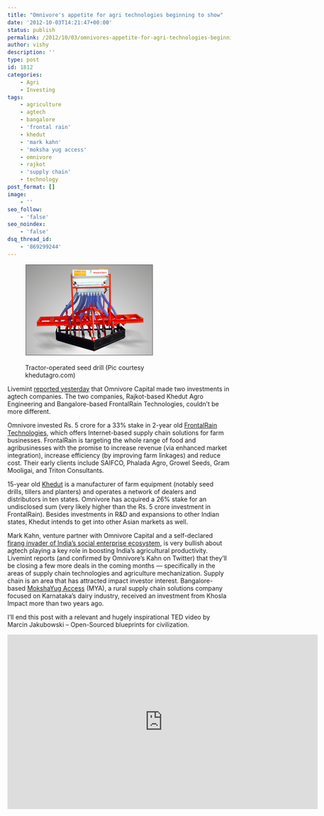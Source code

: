 ```yaml
---
title: "Omnivore's appetite for agri technologies beginning to show"
date: '2012-10-03T14:21:47+00:00'
status: publish
permalink: /2012/10/03/omnivores-appetite-for-agri-technologies-beginning-to-show
author: vishy
description: ''
type: post
id: 1812
categories:
    - Agri
    - Investing
tags:
    - agriculture
    - agtech
    - bangalore
    - 'frontal rain'
    - khedut
    - 'mark kahn'
    - 'moksha yug access'
    - omnivore
    - rajkot
    - 'supply chain'
    - technology
post_format: []
image:
    - ''
seo_follow:
    - 'false'
seo_noindex:
    - 'false'
dsq_thread_id:
    - '869299244'
---
```

<figure aria-describedby="caption-attachment-1814" class="wp-caption alignleft" id="attachment_1814" style="width: 289px">

[![](../../../../uploads/2012/10/khedut_seed_drill.png "khedut_seed_drill")](../../../../uploads/2012/10/khedut_seed_drill.png)<figcaption class="wp-caption-text" id="caption-attachment-1814">Tractor-operated seed drill (Pic courtesy khedutagro.com)</figcaption></figure>

Livemint [reported yesterday](http://www.livemint.com/Companies/prMEVrojB172U9KZ6VXW9K/Omnivore-Capital-invests-in-farmtech-firms.html) that Omnivore Capital made two investments in agtech companies. The two companies, Rajkot-based Khedut Agro Engineering and Bangalore-based FrontalRain Technologies, couldn’t be more different.

Omnivore invested Rs. 5 crore for a 33% stake in 2-year old [FrontalRain Technologies](http://frontalrain.com/), which offers Internet-based supply chain solutions for farm businesses. FrontalRain is targeting the whole range of food and agribusinesses with the promise to increase revenue (via enhanced market integration), increase efficiency (by improving farm linkages) and reduce cost. Their early clients include SAIFCO, Phalada Agro, Growel Seeds, Gram Mooligai, and Triton Consultants.

15-year old [Khedut](http://khedutagro.com/) is a manufacturer of farm equipment (notably seed drills, tillers and planters) and operates a network of dealers and distributors in ten states. Omnivore has acquired a 26% stake for an undisclosed sum (very likely higher than the Rs. 5 crore investment in FrontalRain). Besides investments in R&amp;D and expansions to other Indian states, Khedut intends to get into other Asian markets as well.

Mark Kahn, venture partner with Omnivore Capital and a self-declared [firang invader of India’s social enterprise ecosystem](http://www.techsangam.com/2012/04/13/firang-invasion-of-indias-social-enterprise-ecosystem/), is very bullish about agtech playing a key role in boosting India’s agricultural productivity. Livemint reports (and confirmed by Omnivore’s Kahn on Twitter) that they’ll be closing a few more deals in the coming months — specifically in the areas of supply chain technologies and agriculture mechanization. Supply chain is an area that has attracted impact investor interest. Bangalore-based [MokshaYug Access](http://www.moksha-yug.in/) (MYA), a rural supply chain solutions company focused on Karnataka’s dairy industry, received an investment from Khosla Impact more than two years ago.

I’ll end this post with a relevant and hugely inspirational TED video by Marcin Jakubowski – Open-Sourced blueprints for civilization.

<span class="embed-youtube" style="text-align:center; display: block;"><iframe allowfullscreen="true" class="youtube-player" height="394" src="https://www.youtube.com/embed/6GEMkvT0DEk?version=3&rel=1&fs=1&autohide=2&showsearch=0&showinfo=1&iv_load_policy=1&wmode=transparent" style="border:0;" width="700"></iframe></span>